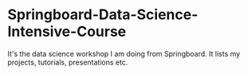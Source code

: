 # Springboard-Data-Science-Intensive-Course
It's the data science workshop I am doing from Springboard. It lists my projects, tutorials, presentations etc. 
